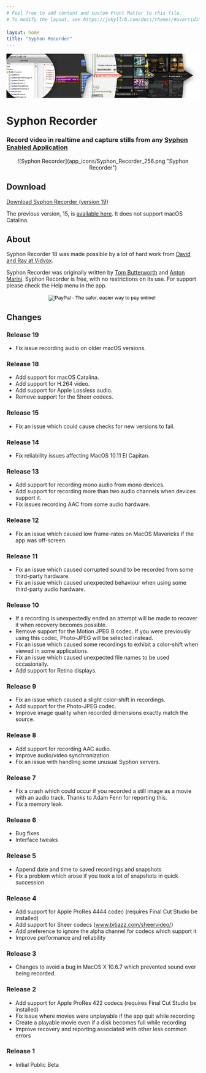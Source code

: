 ```yaml
---
# Feel free to add content and custom Front Matter to this file.
# To modify the layout, see https://jekyllrb.com/docs/themes/#overriding-theme-defaults

layout: home
title: "Syphon Recorder"
---
```


![Syphon](Headers/Header.png "Syphon")


# Syphon Recorder

### Record video in realtime and capture stills from any [Syphon Enabled Application](/)

<div align="center">
![Syphon Recorder](app_icons/Syphon_Recorder_256.png "Syphon Recorder")
</div>

## Download

[Download Syphon Recorder (version 19)](https://6a64.xyz/downloads/Syphon%20Recorder.zip)

The previous version, 15, is [available here](http://syphon.v002.info/downloads/Syphon%20Recorder15.zip). It does not support macOS Catalina.

## About

Syphon Recorder 18 was made possible by a lot of hard work from [David and Ray at Vidvox](https://www.vidvox.net).

Syphon Recorder was originally written by [Tom Butterworth](http://kriss.cx/tom) and [Anton Marini](http://vade.info). Syphon Recorder is free, with no restrictions on its use. For support please check the Help menu in the app.

<div align="center">
	<form action="https://www.paypal.com/cgi-bin/webscr" method="post">
	<input 	type="hidden" name="cmd" value="_s-xclick">
		<input type="hidden" name="hosted_button_id" value="C98K2YZNQ8YSW">
		<input type="image" src="https://www.paypal.com/en_US/i/btn/btn_donate_SM.gif" border="0" name="submit" alt="PayPal - The safer, easier way to pay online!">
		<img alt="" border="0" src="https://www.paypal.com/en_US/i/scr/pixel.gif" width="1" height="1">
	</form>
</div>

## Changes

### Release 19

* Fix issue recording audio on older macOS versions.

### Release 18

* Add support for macOS Catalina.
* Add support for H.264 video.
* Add support for Apple Lossless audio.
* Remove support for the Sheer codecs.

### Release 15

* Fix an issue which could cause checks for new versions to fail.

### Release 14

* Fix reliability issues affecting MacOS 10.11 El Capitan.

### Release  13

* Add support for recording mono audio from mono devices.
* Add support for recording more than two audio channels when devices support it.
* Fix issues recording AAC from some audio hardware.

### Release  12

* Fix an issue which caused low frame-rates on MacOS Mavericks if the app was off-screen.

### Release  11

* Fix an issue which caused corrupted sound to be recorded from some third-party hardware.
* Fix an issue which caused unexpected behaviour when using some third-party audio hardware.

### Release  10

* If a recording is unexpectedly ended an attempt will be made to recover it when recovery becomes possible.
* Remove support for the Motion JPEG B codec. If you were previously using this codec, Photo-JPEG will be selected instead.
* Fix an issue which caused some recordings to exhibit a color-shift when viewed in some applications.
* Fix an issue which caused unexpected file names to be used occasionally.
* Add support for Retina displays.

### Release  9

* Fix an issue which caused a slight color-shift in recordings.
* Add support for the Photo-JPEG codec.
* Improve image quality when recorded dimensions exactly match the source.

### Release  8

* Add support for recording AAC audio.
* Improve audio/video synchronization.
* Fix an issue with handling some unusual Syphon servers.

### Release  7

* Fix a crash which could occur if you recorded a still image as a movie with an audio track. Thanks to Adam Fenn for reporting this.
* Fix a memory leak.

### Release  6

* Bug fixes
* Interface tweaks

### Release  5

* Append date and time to saved recordings and snapshots
* Fix a problem which arose if you took a lot of snapshots in quick succession

### Release  4

* Add support for Apple ProRes 4444 codec (requires Final Cut Studio be installed)
* Add support for Sheer codecs (<a href="http://www.bitjazz.com/sheervideo/">www.bitjazz.com/sheervideo/</a>)
* Add preference to ignore the alpha channel for codecs which support it
* Improve performance and reliability

### Release  3

* Changes to avoid a bug in MacOS X 10.6.7 which prevented sound ever being recorded.

### Release  2

* Add support for Apple ProRes 422 codecs (requires Final Cut Studio be installed)
* Fix issue where movies were unplayable if the app quit while recording
* Create a playable movie even if a disk becomes full while recording
* Improve recovery and reporting associated with other less common errors

### Release  1

* Initial Public Beta
